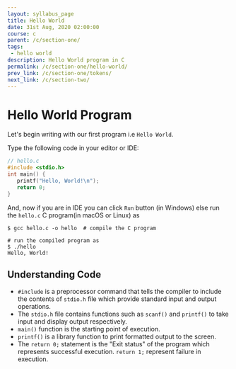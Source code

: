 ```yaml
---
layout: syllabus_page
title: Hello World
date: 31st Aug, 2020 02:00:00
course: c
parent: /c/section-one/
tags:
 - hello world
description: Hello World program in C
permalink: /c/section-one/hello-world/
prev_link: /c/section-one/tokens/
next_link: /c/section-two/
---
```


# Hello World Program

Let's begin writing with our first program i.e `Hello World`.

Type the following code in your editor or IDE:

```c
// hello.c
#include <stdio.h>
int main() {
   printf("Hello, World!\n");
   return 0;
}
```

And, now if you are in IDE you can click `Run` button (in Windows) else run the `hello.c` C program(in macOS or Linux) as

```shell
$ gcc hello.c -o hello  # compile the C program

# run the compiled program as
$ ./hello
Hello, World!
```

## Understanding Code

- `#include` is a preprocessor command that tells the compiler to include the contents of `stdio.h` file which provide standard input and output operations.
- The `stdio.h` file contains functions such as `scanf()` and `printf()` to take input and display output respectively.
- `main()` function is the starting point of execution.
- `printf()` is a library function to print formatted output to the screen.
- The `return 0;` statement is the "Exit status" of the program which represents successful execution. `return 1;` represent failure in execution.

